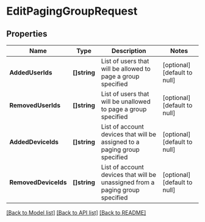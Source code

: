 # EditPagingGroupRequest

## Properties
Name | Type | Description | Notes
------------ | ------------- | ------------- | -------------
**AddedUserIds** | **[]string** | List of users that will be allowed to page a group specified | [optional] [default to null]
**RemovedUserIds** | **[]string** | List of users that will be unallowed to page a group specified | [optional] [default to null]
**AddedDeviceIds** | **[]string** | List of account devices that will be assigned to a paging group specified | [optional] [default to null]
**RemovedDeviceIds** | **[]string** | List of account devices that will be unassigned from a paging group specified | [optional] [default to null]

[[Back to Model list]](../README.md#documentation-for-models) [[Back to API list]](../README.md#documentation-for-api-endpoints) [[Back to README]](../README.md)


